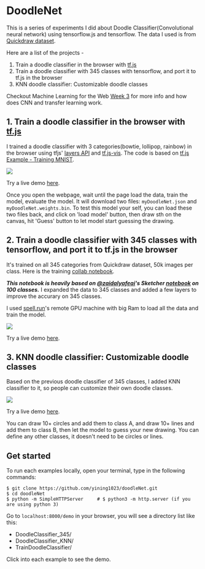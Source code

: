 # DoodleNet

This is a series of experiments I did about Doodle Classifier(Convolutional neural network) using tensorflow.js and tensorflow. The data I used is from [Quickdraw dataset](https://quickdraw.withgoogle.com/data).

Here are a list of the projects - 
1. Train a doodle classifier in the browser with [tf.js](https://www.tensorflow.org/js/)
2. Train a doodle classifier with 345 classes with tensorflow, and port it to tf.js in the browser
3. KNN doodle classifier: Customizable doodle classes

Checkout Machine Learning for the Web [Week 3](https://github.com/yining1023/machine-learning-for-the-web/tree/master/week3-doodleclassifier) for more info and how does CNN and transfer learning work.

## 1. Train a doodle classifier in the browser with [tf.js](https://www.tensorflow.org/js/)
I trained a doodle classifier with 3 categories(bowtie, lollipop, rainbow) in the browser using tfjs' [layers API](https://github.com/tensorflow/tfjs-layers) and [tf.js-vis](https://github.com/tensorflow/tfjs-vis). The code is based on [tf.js Example - Training MNIST](https://github.com/tensorflow/tfjs-examples/tree/master/mnist).

<img src="https://raw.githubusercontent.com/yining1023/doodleNet/master/images/doodleNet_tfjs.gif">

Try a live demo [here](https://yining1023.github.io/doodleNet/demo/TrainDoodleClassifier).

Once you open the webpage, wait until the page load the data, train the model, evaluate the model. It will download two files: `myDoodleNet.json` and `myDoodleNet.weights.bin`. To test this model your self, you can load these two files back, and click on 'load model' button, then draw sth on the canvas, hit 'Guess' button to let model start guessing the drawing.

## 2. Train a doodle classifier with 345 classes with tensorflow, and port it to tf.js in the browser
It's trained on all 345 categories from Quickdraw dataset, 50k images per class. Here is the training [collab notebook](https://github.com/yining1023/doodleNet/blob/master/doodleNet.ipynb).

***This notebook is heavily based on [@zaidalyafeai](https://github.com/zaidalyafeai)'s Sketcher [notebook](https://github.com/zaidalyafeai/Notebooks) on 100 classes.*** I expanded the data to 345 classes and added a few layers to improve the accurary on 345 classes.

I used [spell.run](https://spell.run/)'s remote GPU machine with big Ram to load all the data and train the model.

<img src="https://raw.githubusercontent.com/yining1023/doodleNet/master/images/doodleNet_345.gif">

Try a live demo [here](https://yining1023.github.io/doodleNet/demo/DoodleClassifier_345).

## 3. KNN doodle classifier: Customizable doodle classes
Based on the previous doodle classifier of 345 classes, I added KNN classifier to it, so people can customize their own doodle classes.

<img src="https://raw.githubusercontent.com/yining1023/doodleNet/master/images/doodleNet_knn.gif">

Try a live demo [here](https://yining1023.github.io/doodleNet/demo/DoodleClassifier_345).

You can draw 10+ circles and add them to class A, and draw 10+ lines and add them to class B, then let the model to guess your new drawing. You can define any other classes, it doesn't need to be circles or lines.

## Get started
To run each examples locally, open your terminal, type in the following commands:
```
$ git clone https://github.com/yining1023/doodleNet.git
$ cd doodleNet
$ python -m SimpleHTTPServer     # $ python3 -m http.server (if you are using python 3)
```
Go to `localhost:8000/demo` in your browser, you will see a directory list like this:
- DoodleClassifier_345/
- DoodleClassifier_KNN/
- TrainDoodleClassifier/

Click into each example to see the demo.
